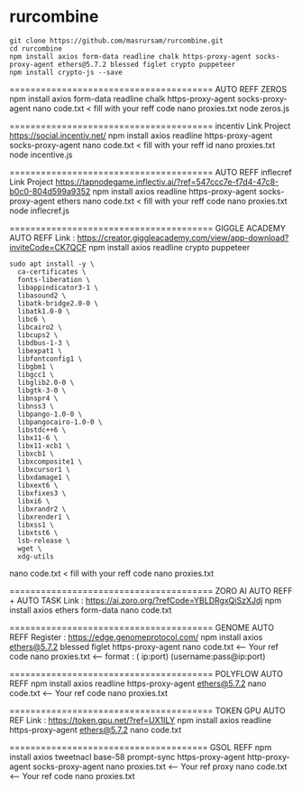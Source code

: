 # rurcombine


```
git clone https://github.com/masrursam/rurcombine.git
cd rurcombine
npm install axios form-data readline chalk https-proxy-agent socks-proxy-agent ethers@5.7.2 blessed figlet crypto puppeteer
npm install crypto-js --save
```

=======================================
AUTO REFF ZEROS
npm install axios form-data readline chalk https-proxy-agent socks-proxy-agent
nano code.txt < fill with your reff code
nano proxies.txt
node zeros.js

=======================================
incentiv
Link Project https://social.incentiv.net/
npm install axios readline https-proxy-agent socks-proxy-agent
nano code.txt < fill with your reff id
nano proxies.txt
node incentive.js 

=======================================
AUTO REFF inflecref
Link Project https://tapnodegame.inflectiv.ai/?ref=547ccc7e-f7d4-47c8-b0c0-804d599a9352
npm install axios readline https-proxy-agent socks-proxy-agent ethers
nano code.txt < fill with your reff code
nano proxies.txt
node inflecref.js

=======================================
GIGGLE ACADEMY AUTO REFF
Link : https://creator.giggleacademy.com/view/app-download?inviteCode=CK7QCF
npm install axios readline crypto puppeteer
```
sudo apt install -y \
  ca-certificates \
  fonts-liberation \
  libappindicator3-1 \
  libasound2 \
  libatk-bridge2.0-0 \
  libatk1.0-0 \
  libc6 \
  libcairo2 \
  libcups2 \
  libdbus-1-3 \
  libexpat1 \
  libfontconfig1 \
  libgbm1 \
  libgcc1 \
  libglib2.0-0 \
  libgtk-3-0 \
  libnspr4 \
  libnss3 \
  libpango-1.0-0 \
  libpangocairo-1.0-0 \
  libstdc++6 \
  libx11-6 \
  libx11-xcb1 \
  libxcb1 \
  libxcomposite1 \
  libxcursor1 \
  libxdamage1 \
  libxext6 \
  libxfixes3 \
  libxi6 \
  libxrandr2 \
  libxrender1 \
  libxss1 \
  libxtst6 \
  lsb-release \
  wget \
  xdg-utils
```

nano code.txt < fill with your reff code
nano proxies.txt

=======================================
ZORO AI AUTO REFF + AUTO TASK
Link : https://ai.zoro.org/?refCode=YBLDRgxQiSzXJdj
npm install axios ethers form-data
nano code.txt

=======================================
GENOME AUTO REFF
Register : https://edge.genomeprotocol.com/
npm install axios ethers@5.7.2 blessed figlet https-proxy-agent
nano code.txt <-- Your ref code
nano proxies.txt <-- format : ( ip:port) (username:pass@ip:port)

=======================================
POLYFLOW AUTO REFF
npm install axios readline https-proxy-agent ethers@5.7.2
nano code.txt <-- Your ref code
nano proxies.txt

=======================================
TOKEN GPU AUTO REF
Link : https://token.gpu.net/?ref=UX1ILY
npm install axios readline https-proxy-agent ethers@5.7.2
nano code.txt

======================================
GSOL REFF
npm install axios tweetnacl base-58 prompt-sync https-proxy-agent http-proxy-agent socks-proxy-agent
nano proxies.txt <-- Your ref proxy
nano code.txt <-- Your ref code
nano proxies.txt
